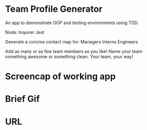 # Team Profile Generator #
An app to demonstrate OOP and testing environments using TDD.

Node:
Inquirer
Jest

Generate a concise contact map for:
Managers
Interns
Engineers

Add as many or as few team members as you like! 
Name your team something awesome or something clean. Your team, your way!

# Screencap of working app #

# Brief Gif #

# URL #



